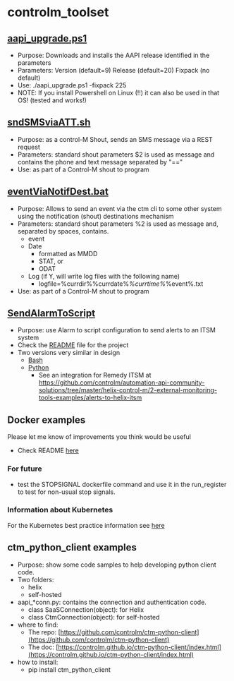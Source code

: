 # controlm_toolset

## [aapi_upgrade.ps1](aapi_upgrade.ps1)

- Purpose: Downloads and installs the AAPI release identified in the parameters
- Parameters: Version (default=9) Release (default=20) Fixpack (no default)
- Use: ./aapi_upgrade.ps1 -fixpack 225
- NOTE: If you install Powershell on Linux (!!) it can also be used in that OS! (tested and works!)

## [sndSMSviaATT.sh](misc_tools\sndSMSviaATT.sh)

- Purpose: as a control-M Shout, sends an SMS message via a REST request
- Parameters: standard shout parameters $2 is used as message and contains the phone and text message separated by "=="
- Use: as part of a Control-M shout to program

## [eventViaNotifDest.bat](misc_tools\eventViaNotifDest.bat)

- Purpose: Allows to send an event via the ctm cli to some other system using the notification (shout) destinations mechanism
- Parameters: standard shout parameters %2 is used as message and, separated by spaces, contains.
  - event
  - Date
    - formatted as MMDD
    - STAT, or
    - ODAT
  - Log (if Y, will write log files with the following name)
    - logfile=%currdir%%currdate%_%currtime%_%event%.txt
- Use: as part of a Control-M shout to program

## [SendAlarmToScript](sendAlarmToScript)

- Purpose: use Alarm to script configuration to send alerts to an ITSM system
- Check the [README](sendAlarmToScript/README.md) file for the project
- Two versions very similar in design
  - [Bash](sendAlarmToScript/Bash)
  - [Python](sendAlarmToScript/Python)
    - See an integration for Remedy ITSM at https://github.com/controlm/automation-api-community-solutions/tree/master/helix-control-m/2-external-monitoring-tools-examples/alerts-to-helix-itsm

## Docker examples

Please let me know of improvements you think would be useful

- Check README [here](docker/README.md)

### For future

- test the STOPSIGNAL dockerfile command and use it in the run_register to test for non-usual stop signals.

### Information about Kubernetes

For the Kubernetes best practice information see [here](https://github.com/controlm/automation-api-quickstart/tree/master/control-m/301-statefulset-agent-to-run-k8s-jobs-using-ai-job)

## ctm_python_client examples

- Purpose: show some code samples to help developing python client code.
- Two folders:
  - helix
  - self-hosted
- aapi_*conn.py: contains the connection and authentication code.
  - class SaaSConnection(object): for Helix
  - class CtmConnection(object): for self-hosted
- where to find:
  - The repo: [https://github.com/controlm/ctm-python-client](https://github.com/controlm/ctm-python-client)
  - The doc: [https://controlm.github.io/ctm-python-client/index.html](https://controlm.github.io/ctm-python-client/index.html)
- how to install:
  - pip install ctm_python_client
